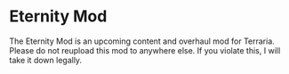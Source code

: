 # Eternity Mod
The Eternity Mod is an upcoming content and overhaul mod for Terraria.
Please do not reupload this mod to anywhere else. If you violate this, I will take it down legally.